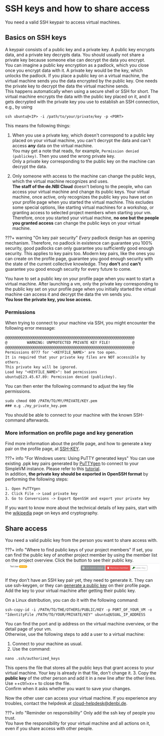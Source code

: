# SSH keys and how to share access

You need a valid SSH keypair to access virtual machines.

## Basics on SSH keys

A keypair consists of a public key and a private key. A public key encrypts data, and a private key decrypts data.
You should usually not share a private key because someone else can decrypt the data you encrypt.<br>
You can imagine a public key encryption as a padlock, which you close once you encrypt data with it. 
A private key would be the key, which unlocks the padlock. 
If you place a public key on a virtual machine, the virtual machine sends you the data encrypted by the public key. 
One needs the private key to decrypt the data the virtual machine sends.<br>
This happens automatically when using a secure shell or SSH for short. 
The virtual machine encrypts the data with the public key placed on it, and it gets decrypted with the private key 
you use to establish an SSH connection, e.g., by using

```shell
ssh ubuntu@<IP> -i /path/to/your/private/key -p <PORT>
```

This means the following things:

1. When you use a private key, which doesn't correspond to a public key placed on your virtual machine, you can't
   decrypt the data and can't access **any** data on the virtual machine.<br>
   You may get a note that reads, for example, `Permission denied (publickey)`. Then you used the wrong private key.<br>
   Only a private key corresponding to the public key on the machine can decrypt the data.

2. Only someone with access to the machine can change the public keys, which the virtual machine recognizes and uses.<br>
   **The staff of the de.NBI Cloud** doesn't belong to the people, who can access your virtual machine and change 
   its public keys.
   Your virtual machine, once active, only recognizes the public key you have set on your profile page 
   when you started the virtual machine.
   This excludes some special options, like starting virtual machines for a workshop, 
   or granting access to selected project members when starting your vm.<br>
   Therefore, once you started your virtual machine, **no one but the people you granted access** can change the 
   public keys on your virtual machine.

???+ warning "On key pair security"
    *Every* padlock design has an opening mechanism. 
    Therefore, no padlock in existence can guarantee you 100% security, 
    good padlocks can only guarantee you sufficiently good enough security. 
    This applies to key pairs too. Modern key pairs, like the ones you can create on the profile page, guarantee 
    you good enough security with the state of the current collective knowledge. 
    They **don't** and **can't** guarantee you good enough security for every future to come.

You have to set a public key on your profile page when you want to start a virtual machine. 
After launching a vm, only the private key corresponding to the public key set on your profile page when 
you initially started the virtual machine can access it and decrypt the data the vm sends you.<br>
**You lose the private key, you lose access.**

### Permissions

When trying to connect to your machine via SSH, you might encounter the following error message:

```shell
@@@@@@@@@@@@@@@@@@@@@@@@@@@@@@@@@@@@@@@@@@@@@@@@@@@@@@@@@@@
@         WARNING: UNPROTECTED PRIVATE KEY FILE!          @
@@@@@@@@@@@@@@@@@@@@@@@@@@@@@@@@@@@@@@@@@@@@@@@@@@@@@@@@@@@
Permissions 0777 for '<KEYFILE_NAME>' are too open.
It is required that your private key files are NOT accessible by others.
This private key will be ignored.
Load key "<KEYFILE_NAME>": bad permissions
ubuntu@123.45.67.89: Permission denied (publickey).
```
You can then enter the following command to adjust the key file permissions.
```shell
sudo chmod 600 /PATH/TO/MY/PRIVATE/KEY.pem
### e.g ./my_private_key.pem
```
You should be able to connect to your machine with the known SSH-command afterwards.

### More information on profile page and key generation

Find more information about the profile page, and how to generate a key pair on the profile page,
at [SSH-KEY](../portal/user_information.md#ssh-key).

???+ info "For Windows users: Using PuTTY generated keys"
    You can use existing .ppk key pairs generated by [PuTTYgen](https://www.puttygen.com/) to connect to your SimpleVM instance. Please refer to this [tutorial](../../quickstart/#generate-ssh-keys).<br>
    In addition, **the private key should be exported in OpenSSH format** by performing the following steps:
        
    1. Open PuTTYgen
    2. Click File -> Load private key
    3. Go to Conversions -> Export OpenSSH and export your private key

If you want to know more about the technical details of key pairs, 
start with the [wikipedia](https://en.wikipedia.org/wiki/Public-key_cryptography) page on keys and cryptography.

## Share access

You need a valid public key from the person you want to share access with.

???+ info "Where to find public keys of your project members"
    If set, you can find the public key of another project member by using the member list on the project overview.
    Click the button to see their public key.
    ![img.png](img/project_overview_pub_key.png)

If they don't have an SSH key pair yet, they need to generate it. 
They can use ssh-keygen, or they can [generate a public key](../portal/user_information.md#ssh-key) on 
their profile page.<br>
Add the key to your virtual machine after getting their public key.

On a Linux distribution, you can do it with the following command:

```shell
ssh-copy-id -i /PATH/TO/THE/OTHERS/PUBLIC/KEY -p PORT_OF_YOUR_VM -o "IdentityFile /PATH/TO/YOUR/PRIVATE/KEY" ubuntu@USUAL_IP_ADDRESS
```

You can find the port and ip address on the virtual machine overview, or the detail page of your vm.
<br>
Otherwise, use the following steps to add a user to a virtual machine:

1. Connect to your machine as usual.
2. Use the command:<br>
```shell
nano .ssh/authorized_keys
```
   This opens the file that stores all the public keys that grant access to your virtual machine. 
   Your key is already in that file, don't change it.
3. Copy the **public key** of the other person and add it in a new line after the other lines.<br>
   Use ++ctrl+x++ to close the file.<br>
   Confirm when it asks whether you want to save your changes.

Now the other user can access your virtual machine. 
If you experience any troubles, contact the helpdesk at [cloud-helpdesk@denbi.de](mailto:cloud-helpdesk@denbi.de).

???+ info "Reminder on responsibility"
    Only add the ssh key of people you trust.<br>
    You have the responsibility for your virtual machine and all actions on it, 
    even if you share access with other people.

